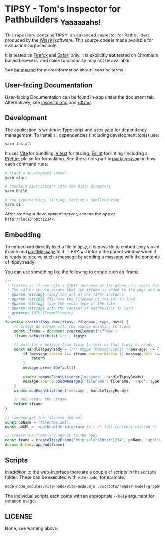 # TIPSY - Tom's Inspector for Pathbuilders <sub>Yaaaaaahs!</sub>

This repository contains TIPSY, an advanced inspector for Pathbuilders produced by the [WissKI](https://wiss-ki.eu) software.
This source code is made available for evaluation purposes only.

It is tested on [Firefox](https://www.mozilla.org/en-US/firefox/new/) and [Safari](https://www.apple.com/safari/) only.
It is explicitly <b>not</b> tested on Chromium based browsers, and some functionality may not be available.

See [banner.md](docs/banner.md) for more information about licensing terms.

## User-facing Documentation

User-facing Documentation can be found in-app under the document tab. 
Alternatively, see [inspector.md](macros/docs/inspector.md) and [rdf.md](macros/docs/rdf.md).

## Development

The application is written in Typescript and uses [yarn](https://yarnpkg.com) for dependency management. 
To install all dependencies (including development tools) use:

```bash
yarn install
```

It uses [Vite](https://vitejs.dev) for bundling, [Vitest](https://vitest.dev) for testing, [Eslint](https://eslint.org) for linting (including a [Prettier](https://prettier.io) plugin for formatting). 
See the scripts part in [package.json](package.json) on how each command runs:
```bash
# start a development server
yarn start

# bundle a distribution into the dist/ directory
yarn build

# run typechecking, linting, testing + spellchecking
yarn ci
```

After starting a development server, access the app at `http://localhost:1234/`. 

## Embedding

To embed and directly load a file in tipsy, it is possible to embed tipsy via an iframe and [postMessage](https://developer.mozilla.org/en-US/docs/Web/API/Window/postMessage) to it.
TIPSY will inform the parent window when it is ready to receive such a message by sending a message with the contents of 'tipsy:ready'.

You can use something like the following to create such an iframe.
```javascript
/**
 * Creates an Iframe with a TIPSY instance at the given url, waits for it to be ready, and then loads the given xml data. 
 * The caller should ensure that the iframe is added to the page and actually contains tipsy.  
 * @param {string} tipsy the url of the TIPSY instance
 * @param {string} filename the filename of the xml to load
 * @param {string} type the media type of the file
 * @param {string} data XML content of pathbuilder to load
 * @returns {HTMLIFrameElement} 
 */
function createTipsyFrame(tipsy, filename, type, data) {
    // create an iframe with the source pointing to tipsy
    const iframe = document.createElement('iframe')
    iframe.setAttribute('src', tipsy)

    // wait for a message from tipsy to tell us that tipsy is ready
    const handleTipsyReady = (/** @type {MessageEvent} */message) => {
        if (message.source !== iframe.contentWindow || message.data !== 'tipsy:ready') {
            return
        }
        message.preventDefault()
    
        window.removeEventListener('message', handleTipsyReady)
        message.source.postMessage({'filename': filename, 'type': type, 'data': data}, '*');
    }
    window.addEventListener('message', handleTipsyReady)

    // and return the iframe
    return iframe
}

// somehow get the filename and xml
const pbName = 'filename.xml';
const pbXML = '<pathbuilderinterface />'; /* full contents omitted */

// create the frame and add it to the body
const frame = createTipsyFrame('http://localhost:1234', pbName, 'application/xml', pbXML)
document.body.append(frame)
```


## Scripts

In addition to the web-interface there are a couple of scripts in the `scripts` folder. 
These can be executed with `vite-node`, for example:

```bash
node node_modules/vite-node/vite-node.mjs ./scripts/render-model-graphviz.ts -p pathbuilder.xml
```

The individual scripts each come with an appropriate `--help` argument for detailed usage. 

## LICENSE

None, see warning above.

<!-- spellchecker:words HTMLIFrameElement pathbuilderinterface -->